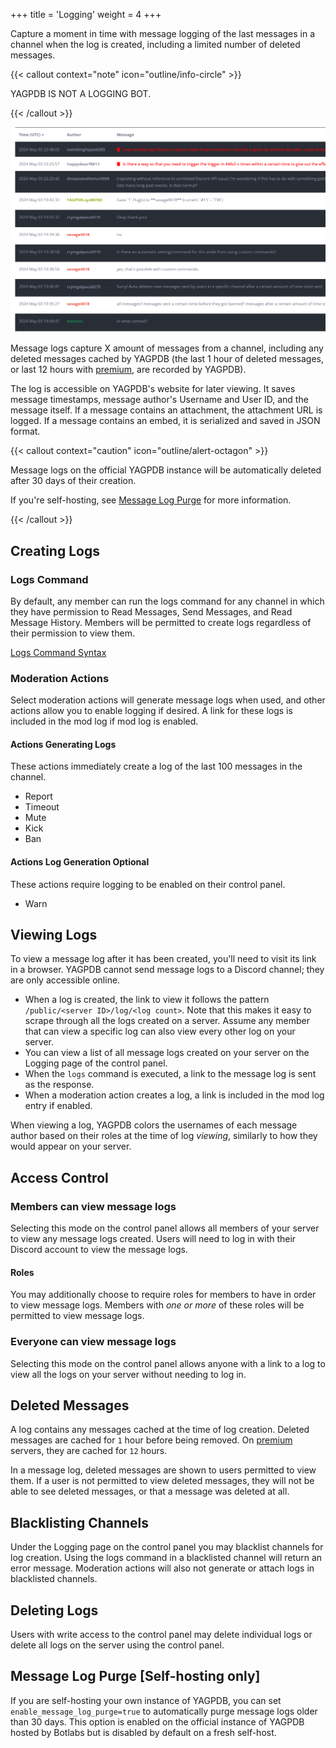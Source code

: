 +++
title = 'Logging'
weight = 4
+++

Capture a moment in time with message logging of the last messages in a channel when the log is created, including a
limited number of deleted messages.

<!--more-->

{{< callout context="note" icon="outline/info-circle" >}}

YAGPDB IS NOT A LOGGING BOT.

{{< /callout >}}

![A message log from the YAGPDB support server](message_log_example.png)

Message logs capture X amount of messages from a channel, including any deleted messages cached by YAGPDB (the last
1 hour of deleted messages, or last 12 hours with [premium](/premium), are recorded by YAGPDB).

The log is accessible on YAGPDB's website for later viewing. It saves message timestamps, message author's Username and
User ID, and the message itself. If a message contains an attachment, the attachment URL is logged. If a message
contains an embed, it is serialized and saved in JSON format.

{{< callout context="caution" icon="outline/alert-octagon" >}}

Message logs on the official YAGPDB instance will be automatically deleted after 30 days of their creation.

If you're self-hosting, see [Message Log Purge](#message-log-purge-self-hosting-only) for more information.

{{< /callout >}}

## Creating Logs

### Logs Command

By default, any member can run the logs command for any channel in which they have permission to Read Messages, Send
Messages, and Read Message History. Members will be permitted to create logs regardless of their permission to view
them.

[Logs Command Syntax](/core/all-commands#logs)

### Moderation Actions

Select moderation actions will generate message logs when used, and other actions allow you to enable logging if
desired. A link for these logs is included in the mod log if mod log is enabled.

#### Actions Generating Logs

These actions immediately create a log of the last 100 messages in the channel.

- Report
- Timeout
- Mute
- Kick
- Ban

#### Actions Log Generation Optional

These actions require logging to be enabled on their control panel.

- Warn

## Viewing Logs

To view a message log after it has been created, you'll need to visit its link in a browser. YAGPDB cannot send message
logs to a Discord channel; they are only accessible online.

- When a log is created, the link to view it follows the pattern `/public/<server ID>/log/<log count>`. Note that this
  makes it easy to scrape through all the logs created on a server. Assume any member that can view a specific log can
  also view every other log on your server.
- You can view a list of all message logs created on your server on the Logging page of the control panel.
- When the `logs` command is executed, a link to the message log is sent as the response.
- When a moderation action creates a log, a link is included in the mod log entry if enabled.

When viewing a log, YAGPDB colors the usernames of each message author based on their roles at the time of log
_viewing_, similarly to how they would appear on your server.

## Access Control

### Members can view message logs

Selecting this mode on the control panel allows all members of your server to view any message logs created. Users will
need to log in with their Discord account to view the message logs.

#### Roles

You may additionally choose to require roles for members to have in order to view message logs. Members with _one or
more_ of these roles will be permitted to view message logs.

### Everyone can view message logs

Selecting this mode on the control panel allows anyone with a link to a log to view all the logs on your server without
needing to log in.

## Deleted Messages

A log contains any messages cached at the time of log creation. Deleted messages are cached for `1` hour before being
removed. On [premium](/premium) servers, they are cached for `12` hours.

In a message log, deleted messages are shown to users permitted to view them. If a user is not permitted to view deleted
messages, they will not be able to see deleted messages, or that a message was deleted at all.

## Blacklisting Channels

Under the Logging page on the control panel you may blacklist channels for log creation. Using the logs command in a
blacklisted channel will return an error message. Moderation actions will also not generate or attach logs in
blacklisted channels.

## Deleting Logs

Users with write access to the control panel may delete individual logs or delete all logs on the server using the
control panel.

## Message Log Purge [Self-hosting only]

If you are self-hosting your own instance of YAGPDB, you can set `enable_message_log_purge=true` to automatically purge
message logs older than 30 days. This option is enabled on the official instance of YAGPDB hosted by Botlabs but is
disabled by default on a fresh self-host.
